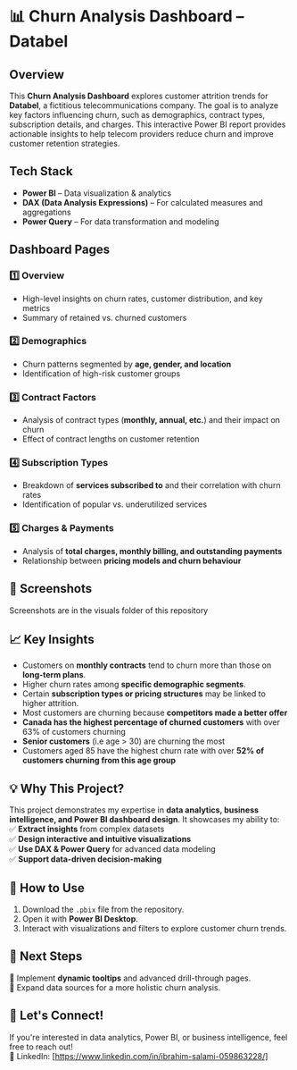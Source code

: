 # 📊 Churn Analysis Dashboard – Databel  


## Overview  
This **Churn Analysis Dashboard** explores customer attrition trends for **Databel**, a fictitious telecommunications company. The goal is to analyze key factors influencing churn, such as demographics, contract types, subscription details, and charges. This interactive Power BI report provides actionable insights to help telecom providers reduce churn and improve customer retention strategies.  

## Tech Stack  
- **Power BI** – Data visualization & analytics  
- **DAX (Data Analysis Expressions)** – For calculated measures and aggregations  
- **Power Query** – For data transformation and modeling  

## Dashboard Pages  
### 1️⃣ **Overview**  
- High-level insights on churn rates, customer distribution, and key metrics  
- Summary of retained vs. churned customers  

### 2️⃣ **Demographics**  
- Churn patterns segmented by **age, gender, and location**  
- Identification of high-risk customer groups  

### 3️⃣ **Contract Factors**  
- Analysis of contract types (**monthly, annual, etc.**) and their impact on churn  
- Effect of contract lengths on customer retention  

### 4️⃣ **Subscription Types**  
- Breakdown of **services subscribed to** and their correlation with churn rates  
- Identification of popular vs. underutilized services  

### 5️⃣ **Charges & Payments**  
- Analysis of **total charges, monthly billing, and outstanding payments**  
- Relationship between **pricing models and churn behaviour**  

## 📸 Screenshots  
Screenshots are in the visuals folder of this repository  

## 📈 Key Insights  
- Customers on **monthly contracts** tend to churn more than those on **long-term plans**.  
- Higher churn rates among **specific demographic segments**.  
- Certain **subscription types or pricing structures** may be linked to higher attrition.
- Most customers are churning because **competitors made a better offer**
- **Canada has the highest percentage of churned customers** with over 63% of customers churning
- **Senior customers** (i.e age > 30) are churning the most
- Customers aged 85 have the highest churn rate with over **52% of customers churning from this age group**

## 💡 Why This Project?  
This project demonstrates my expertise in **data analytics, business intelligence, and Power BI dashboard design**. It showcases my ability to:  
✅ **Extract insights** from complex datasets  
✅ **Design interactive and intuitive visualizations**  
✅ **Use DAX & Power Query** for advanced data modeling  
✅ **Support data-driven decision-making**  

## 📂 How to Use  
1. Download the `.pbix` file from the repository.  
2. Open it with **Power BI Desktop**.  
3. Interact with visualizations and filters to explore customer churn trends.

## 🎯 Next Steps    
🔹 Implement **dynamic tooltips** and advanced drill-through pages.  
🔹 Expand data sources for a more holistic churn analysis.  

## 🤝 Let's Connect!  
If you're interested in data analytics, Power BI, or business intelligence, feel free to reach out!    
💼 LinkedIn: [https://www.linkedin.com/in/ibrahim-salami-059863228/]  
